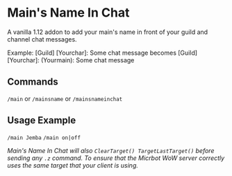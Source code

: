 # Main's Name In Chat

A vanilla 1.12 addon to add your main's name in front of your guild and channel chat messages.

Example:
[Guild] [Yourchar]: Some chat message
becomes
[Guild] [Yourchar]: (Yourmain): Some chat message

## Commands

`/main` or `/mainsname` or `/mainsnameinchat`

## Usage Example

`/main Jemba`
`/main on|off`

_Main's Name In Chat will also `ClearTarget() TargetLastTarget()` before sending any `.z` command. To ensure that the Micrbot WoW server correctly uses the same target that your client is using._
